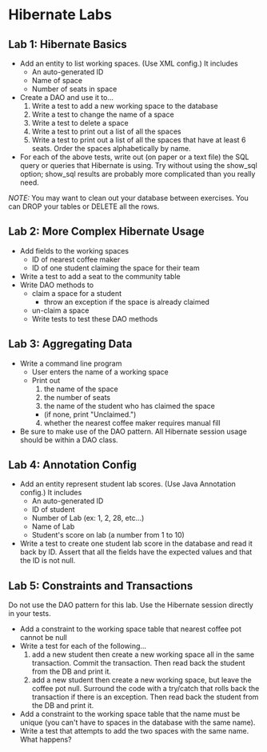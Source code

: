 # Hibernate Labs
## Lab 1: Hibernate Basics
- Add an entity to list working spaces. (Use XML config.) It includes
  - An auto-generated ID
  - Name of space
  - Number of seats in space
- Create a DAO and use it to...
  1. Write a test to add a new working space to the database
  2. Write a test to change the name of a space
  3. Write a test to delete a space
  4. Write a test to print out a list of all the spaces
  5. Write a test to print out a list of all the spaces that have at least 6 seats. Order the spaces alphabetically by name.
- For each of the above tests, write out (on paper or a text file) the SQL query or queries that Hibernate is using. Try without using the show_sql option; show_sql results are probably more complicated than you really need.

*NOTE:* You may want to clean out your database between exercises. You can DROP your tables or DELETE all the rows.

## Lab 2: More Complex Hibernate Usage
- Add fields to the working spaces
  - ID of nearest coffee maker
  - ID of one student claiming the space for their team
- Write a test to add a seat to the community table
- Write DAO methods to
  - claim a space for a student
    - throw an exception if the space is already claimed
  - un-claim a space
  - Write tests to test these DAO methods

## Lab 3: Aggregating Data
- Write a command line program
  - User enters the name of a working space
  - Print out
    1. the name of the space
    2. the number of seats
    3. the name of the student who has claimed the space
      - (if none, print "Unclaimed.")
    4. whether the nearest coffee maker requires manual fill
- Be sure to make use of the DAO pattern. All Hibernate session usage should be within a DAO class.

## Lab 4: Annotation Config
- Add an entity represent student lab scores. (Use Java Annotation config.) It includes
  - An auto-generated ID
  - ID of student
  - Number of Lab (ex: 1, 2, 28, etc...)
  - Name of Lab
  - Student's score on lab (a number from 1 to 10)
- Write a test to create one student lab score in the database and read it back by ID. Assert that all the fields have the expected values and that the ID is not null.

## Lab 5: Constraints and Transactions
Do not use the DAO pattern for this lab. Use the Hibernate session directly in your tests.
- Add a constraint to the working space table that nearest coffee pot cannot be null
- Write a test for each of the following...
  1. add a new student then create a new working space all in the same transaction. Commit the transaction. Then read back the student from the DB and print it.
  2. add a new student then create a new working space, but leave the coffee pot null. Surround the code with a try/catch that rolls back the transaction if there is an exception. Then read back the student from the DB and print it.
- Add a constraint to the working space table that the name must be unique (you can't have to spaces in the database with the same name).
- Write a test that attempts to add the two spaces with the same name. What happens?
